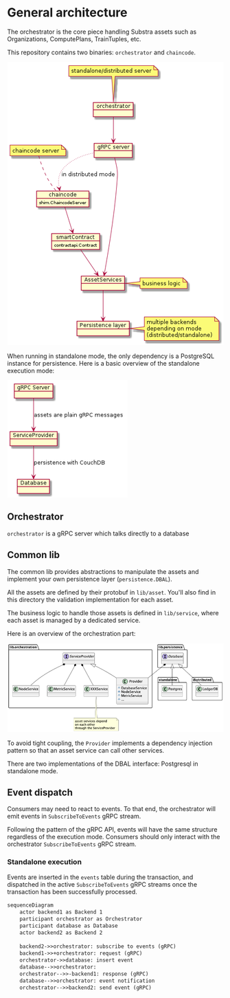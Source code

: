# General architecture

The orchestrator is the core piece handling Substra assets such as Organizations, ComputePlans, TrainTuples, etc.

This repository contains two binaries: `orchestrator` and `chaincode`.

![](./schemas/archi.png)

When running in standalone mode, the only dependency is a PostgreSQL instance for persistence.
Here is a basic overview of the standalone execution mode:

![](./schemas/standalone.png)


## Orchestrator

`orchestrator` is a gRPC server which talks directly to a database

## Common lib

The common lib provides abstractions to manipulate the assets and implement your own persistence layer (`persistence.DBAL`).

All the assets are defined by their protobuf in `lib/asset`.
You'll also find in this directory the validation implementation for each asset.

The business logic to handle those assets is defined in `lib/service`,
where each asset is managed by a dedicated service.

Here is an overview of the orchestration part:

![](./schemas/orchestration.png)

To avoid tight coupling, the `Provider` implements a dependency injection pattern
so that an asset service can call other services.

There are two implementations of the DBAL interface:
Postgresql in standalone mode.

## Event dispatch

Consumers may need to react to events.
To that end, the orchestrator will emit events in `SubscribeToEvents` gRPC stream.

Following the pattern of the gRPC API, events will have the same structure regardless of the execution mode.
Consumers should only interact with the orchestrator `SubscribeToEvents` gRPC stream.

### Standalone execution

Events are inserted in the `events` table during the transaction,
and dispatched in the active `SubscribeToEvents` gRPC streams once the transaction has been successfully processed.

```mermaid
sequenceDiagram
    actor backend1 as Backend 1
    participant orchestrator as Orchestrator
    participant database as Database
    actor backend2 as Backend 2

    backend2->>orchestrator: subscribe to events (gRPC)
    backend1->>+orchestrator: request (gRPC)
    orchestrator->>database: insert event
    database-->>orchestrator:
    orchestrator-->>-backend1: response (gRPC)
    database-->>orchestrator: event notification
    orchestrator-->>backend2: send event (gRPC)
```